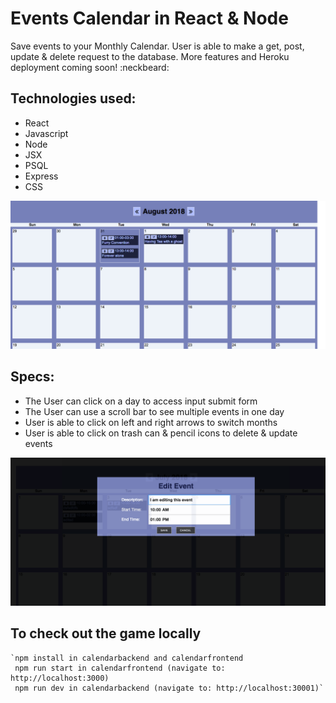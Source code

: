 # Events Calendar in React & Node 

Save events to your Monthly Calendar. User is able to make a get, post, update & delete request
to the database. More features and Heroku deployment coming soon! :neckbeard:

## Technologies used:

* React
* Javascript
* Node
* JSX
* PSQL
* Express
* CSS

![calendar](./calendarone.png)

## Specs:

* The User can click on a day to access input submit form
* The User can use a scroll bar to see multiple events in one day
* User is able to click on left and right arrows to switch months
* User is able to click on trash can & pencil icons to delete & update events

![Edit](./calendartwo.png)

## To check out the game locally

    `npm install in calendarbackend and calendarfrontend
     npm run start in calendarfrontend (navigate to: http://localhost:3000)
     npm run dev in calendarbackend (navigate to: http://localhost:30001)`



